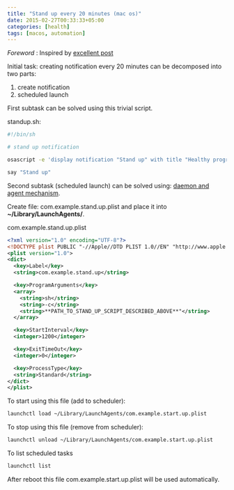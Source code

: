 ```yaml
---
title: "Stand up every 20 minutes (mac os)"
date: 2015-02-27T00:33:33+05:00
categories: [health]
tags: [macos, automation]
---
```

*Foreword* : Inspired by [excellent post](http://blog.jdevelop.com/software/lifehack/health/standing/linux/2015/02/25/standing-task-20.html)

Initial task: creating notification every 20 minutes can be decomposed into two parts:  
1. create notification  
2. scheduled launch  

First subtask can be solved using this trivial script.

standup.sh:

```bash
#!/bin/sh

# stand up notification

osascript -e 'display notification "Stand up" with title "Healthy programmer"'

say "Stand up"
```

Second subtask (scheduled launch) can be solved using: [daemon and agent mechanism](http://launchd.info/).

Create file: com.example.stand.up.plist and place it into **~/Library/LaunchAgents/**.

com.example.stand.up.plist
```xml
<?xml version="1.0" encoding="UTF-8"?>
<!DOCTYPE plist PUBLIC "-//Apple//DTD PLIST 1.0//EN" "http://www.apple.com/DTDs/PropertyList-1.0.dtd">
<plist version="1.0">
<dict>
  <key>Label</key>
  <string>com.example.stand.up</string>

  <key>ProgramArguments</key>
  <array>
    <string>sh</string>
    <string>-c</string>
    <string>**PATH_TO_STAND_UP_SCRIPT_DESCRIBED_ABOVE**"</string>
  </array>

  <key>StartInterval</key>
  <integer>1200</integer>

  <key>ExitTimeOut</key>
  <integer>0</integer>

  <key>ProcessType</key>
  <string>Standard</string>
</dict>
</plist>
```

To start using this file (add to scheduler):

```bash
launchctl load ~/Library/LaunchAgents/com.example.start.up.plist
```

To stop using this file (remove from scheduler):

```bash
launchctl unload ~/Library/LaunchAgents/com.example.start.up.plist
```

To list scheduled tasks

```bash
launchctl list
```

After reboot this file com.example.start.up.plist will be used automatically.
